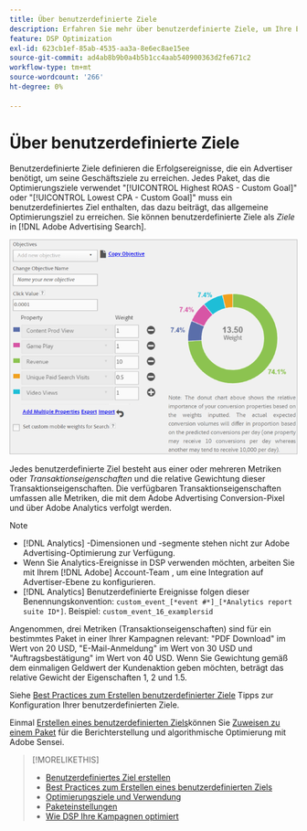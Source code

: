 ```yaml
---
title: Über benutzerdefinierte Ziele
description: Erfahren Sie mehr über benutzerdefinierte Ziele, um Ihre Erfolgsereignisse in Paketen zu definieren, die für den niedrigsten CPA oder den höchsten ROAS optimiert sind.
feature: DSP Optimization
exl-id: 623cb1ef-85ab-4535-aa3a-8e6ec8ae15ee
source-git-commit: ad4ab8b9b0a4b5b1cc4aab540900363d2fe671c2
workflow-type: tm+mt
source-wordcount: '266'
ht-degree: 0%

---
```


# Über benutzerdefinierte Ziele

Benutzerdefinierte Ziele definieren die Erfolgsereignisse, die ein Advertiser benötigt, um seine Geschäftsziele zu erreichen. Jedes Paket, das die Optimierungsziele verwendet &quot;[!UICONTROL Highest ROAS - Custom Goal]&quot; oder &quot;[!UICONTROL Lowest CPA - Custom Goal]&quot; muss ein benutzerdefiniertes Ziel enthalten, das dazu beiträgt, das allgemeine Optimierungsziel zu erreichen. Sie können benutzerdefinierte Ziele als *Ziele* in [!DNL Adobe Advertising Search].

![benutzerdefinierte Ziele](/help/dsp/assets/objective-goals.png)

Jedes benutzerdefinierte Ziel besteht aus einer oder mehreren Metriken oder *Transaktionseigenschaften* und die relative Gewichtung dieser Transaktionseigenschaften. Die verfügbaren Transaktionseigenschaften umfassen alle Metriken, die mit dem Adobe Advertising Conversion-Pixel und über Adobe Analytics verfolgt werden.

>[!NOTE]
>
>* [!DNL Analytics] -Dimensionen und -segmente stehen nicht zur Adobe Advertising-Optimierung zur Verfügung.
>* Wenn Sie Analytics-Ereignisse in DSP verwenden möchten, arbeiten Sie mit Ihrem [!DNL Adobe] Account-Team , um eine Integration auf Advertiser-Ebene zu konfigurieren.
>* [!DNL Analytics] Benutzerdefinierte Ereignisse folgen dieser Benennungskonvention: `custom_event_[*event #*]_[*Analytics report suite ID*]`. Beispiel: `custom_event_16_examplersid`


Angenommen, drei Metriken (Transaktionseigenschaften) sind für ein bestimmtes Paket in einer Ihrer Kampagnen relevant: &quot;PDF Download&quot; im Wert von 20 USD, &quot;E-Mail-Anmeldung&quot; im Wert von 30 USD und &quot;Auftragsbestätigung&quot; im Wert von 40 USD. Wenn Sie Gewichtung gemäß dem einmaligen Geldwert der Kundenaktion geben möchten, beträgt das relative Gewicht der Eigenschaften 1, 2 und 1.5.

Siehe [Best Practices zum Erstellen benutzerdefinierter Ziele](custom-goal-best-practices.md) Tipps zur Konfiguration Ihrer benutzerdefinierten Ziele.

Einmal [Erstellen eines benutzerdefinierten Ziels](custom-goal-create.md)können Sie [Zuweisen zu einem Paket](/help/dsp/campaign-management/packages/package-settings.md) für die Berichterstellung und algorithmische Optimierung mit Adobe Sensei.

>[!MORELIKETHIS]
>
>* [Benutzerdefiniertes Ziel erstellen](custom-goal-create.md)
>* [Best Practices zum Erstellen eines benutzerdefinierten Ziels](custom-goal-best-practices.md)
>* [Optimierungsziele und Verwendung](optimization-goals.md)
>* [Paketeinstellungen](/help/dsp/campaign-management/packages/package-settings.md)
> * [Wie DSP Ihre Kampagnen optimiert](optimization-how-dsp-optimizes-campaigns.md)

